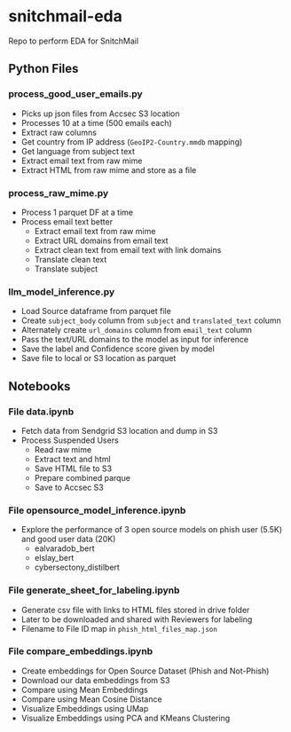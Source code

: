 # snitchmail-eda
Repo to perform EDA for SnitchMail

## Python Files

### process_good_user_emails.py

* Picks up json files from Accsec S3 location
* Processes 10 at a time (500 emails each)
* Extract raw columns
* Get country from IP address (`GeoIP2-Country.mmdb` mapping)
* Get language from subject text
* Extract email text from raw mime
* Extract HTML from raw mime and store as a file

### process_raw_mime.py

* Process 1 parquet DF at a time
* Process email text better
    * Extract email text from raw mime
    * Extract URL domains from email text
    * Extract clean text from email text with link domains
    * Translate clean text
    * Translate subject

### llm_model_inference.py

* Load Source dataframe from parquet file
* Create `subject_body` column from `subject` and `translated_text` column
* Alternately create `url_domains` column from `email_text` column
* Pass the text/URL domains to the model as input for inference
* Save the label and Confidence score given by model
* Save file to local or S3 location as parquet


## Notebooks

### File data.ipynb

* Fetch data from Sendgrid S3 location and dump in S3
* Process Suspended Users
    * Read raw mime
    * Extract text and html
    * Save HTML file to S3
    * Prepare combined parque
    * Save to Accsec S3

### File opensource_model_inference.ipynb

* Explore the performance of 3 open source models on phish user (5.5K) and good user data (20K)
    * ealvaradob_bert
    * elslay_bert
    * cybersectony_distilbert

### File generate_sheet_for_labeling.ipynb

* Generate csv file with links to HTML files stored in drive folder
* Later to be downloaded and shared with Reviewers for labeling
* Filename to File ID map in `phish_html_files_map.json`

### File compare_embeddings.ipynb

* Create embeddings for Open Source Dataset (Phish and Not-Phish)
* Download our data embeddings from S3
* Compare using Mean Embeddings
* Compare using Mean Cosine Distance
* Visualize Embeddings using UMap
* Visualize Embeddings using PCA and KMeans Clustering